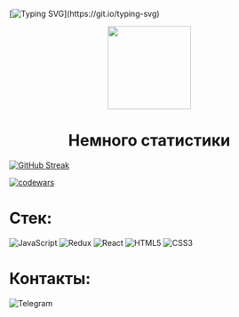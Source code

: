 
 
 [![Typing SVG](https://readme-typing-svg.herokuapp.com?size=35&width=850&lines=%D0%9F%D1%80%D0%B8%D0%B2%D0%B5%D1%82!+%D0%AF+%D0%BD%D0%B0%D1%87%D0%B8%D0%BD%D0%B0%D1%8E%D1%89%D0%B8%D0%B9+front-end+%D1%80%D0%B0%D0%B7%D1%80%D0%B0%D0%B1%D0%BE%D1%82%D1%87%D0%B8%D0%BA.)](https://git.io/typing-svg)
 <p align="center">
  <img align="center" src="https://c.tenor.com/kq-3WlvkAAAAAAAi/praise-the-sun-dark-souls.gif" height="150" />
  </p>
<h1 align="center"> Немного статистики </h1>


[![GitHub Streak](https://github-readme-streak-stats.herokuapp.com/?user=Voroglex)](https://git.io/streak-stats)
          
[![codewars](https://www.codewars.com/users/Voroglex/badges/large)](https://www.codewars.com/users/Voroglex)

<h1> Стек: </h1>

![JavaScript](https://img.shields.io/badge/javascript-%23323330.svg?style=for-the-badge&logo=javascript&logoColor=%23F7DF1E)
![Redux](https://img.shields.io/badge/redux-%23593d88.svg?style=for-the-badge&logo=redux&logoColor=white)
![React](https://img.shields.io/badge/react-%2320232a.svg?style=for-the-badge&logo=react&logoColor=%2361DAFB)
![HTML5](https://img.shields.io/badge/html5-%23E34F26.svg?style=for-the-badge&logo=html5&logoColor=white)
![CSS3](https://img.shields.io/badge/css3-%231572B6.svg?style=for-the-badge&logo=css3&logoColor=white)
 <h1> Контакты: </h1>
 
![Telegram]([https://img.shields.io/badge/Telegram-2CA5E0?style=for-the-badge&logo=telegram&logoColor=white](https://t.me/lovkost))
